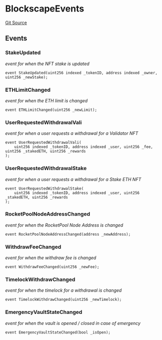 # BlockscapeEvents
[Git Source](https://github.com/BlockscapeNetwork/rocketscape/blob/c46f2dd75068852009941e7857aca6a55d826b96/src/utils/BlockscapeEvents.sol)


## Events
### StakeUpdated
*event for when the NFT stake is updated*


```solidity
event StakeUpdated(uint256 indexed _tokenID, address indexed _owner, uint256 _newStake);
```

### ETHLimitChanged
*event for when the ETH limit is changed*


```solidity
event ETHLimitChanged(uint256 _newLimit);
```

### UserRequestedWithdrawalVali
*event for when a user requests a withdrawal for a Validator NFT*


```solidity
event UserRequestedWithdrawalVali(
    uint256 indexed _tokenID, address indexed _user, uint256 _fee, uint256 _stakedETH, uint256 _rewards
);
```

### UserRequestedWithdrawalStake
*event for when a user requests a withdrawal for a Stake ETH NFT*


```solidity
event UserRequestedWithdrawalStake(
    uint256 indexed _tokenID, address indexed _user, uint256 _stakedETH, uint256 _rewards
);
```

### RocketPoolNodeAddressChanged
*event for when the RocketPool Node Address is changed*


```solidity
event RocketPoolNodeAddressChanged(address _newAddress);
```

### WithdrawFeeChanged
*event for when the withdraw fee is changed*


```solidity
event WithdrawFeeChanged(uint256 _newFee);
```

### TimelockWithdrawChanged
*event for when the timelock for a withdrawal is changed*


```solidity
event TimelockWithdrawChanged(uint256 _newTimelock);
```

### EmergencyVaultStateChanged
*event for when the vault is opened / closed in case of emergency*


```solidity
event EmergencyVaultStateChanged(bool _isOpen);
```

